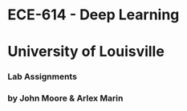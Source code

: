 # ECE-614 - Deep Learning
# University of Louisville
### Lab Assignments
### by John Moore & Arlex Marin

